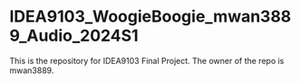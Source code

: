 # IDEA9103_WoogieBoogie_mwan3889_Audio_2024S1
This is the repository for IDEA9103 Final Project. The owner of the repo is mwan3889.
